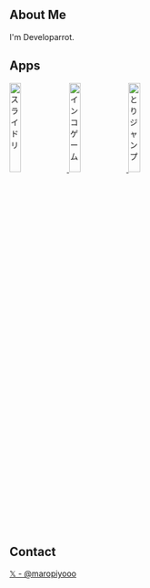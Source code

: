 ## About Me

I'm Developarrot.

## Apps

<a href="https://maropiyo.com/slide-bird/">
 <img src="https://github.com/user-attachments/assets/b5000f29-77c8-4c8b-9cd9-ccb5894f0405" alt="スライドリ" width="20%">
</a>

<a href="https://maropiyo.com/parrot-game/">
 <img src="https://github.com/user-attachments/assets/fc2c562d-8d3e-465f-8348-61f07e204511" alt="インコゲーム" width="20%">
</a>

<a href="https://maropiyo.com/post/release-tori-jump/">
 <img src="https://github.com/user-attachments/assets/45251651-9c3c-4b67-a56c-eff23642571c" alt="とりジャンプ" width="20%">
</a>

## Contact

[𝕏 - @maropiyooo](https://x.com/maropiyooo)

<!--
**maropiyo/maropiyo** is a ✨ _special_ ✨ repository because its `README.md` (this file) appears on your GitHub profile.

Here are some ideas to get you started:

- 🔭 I’m currently working on ...
- 🌱 I’m currently learning ...
- 👯 I’m looking to collaborate on ...
- 🤔 I’m looking for help with ...
- 💬 Ask me about ...
- 📫 How to reach me: ...
- 😄 Pronouns: ...
- ⚡ Fun fact: ...
-->
